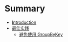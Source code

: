 # Summary

* [Introduction](README.md)
* [最佳实践](chapter1/README.md)
   * [避免使用 GroupByKey](chapter1/section1.1.md)

